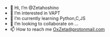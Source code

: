 - 👋 Hi, I’m @Zetahoshino
- 👀 I’m interested in VAPT
- 🌱 I’m currently learning Python,C,JS
- 💞️ I’m looking to collaborate on ...
- 📫 How to reach me OxZeta@protonmail.com

<!---
Zetahoshino/Zetahoshino is a ✨ special ✨ repository because its `README.md` (this file) appears on your GitHub profile.
You can click the Preview link to take a look at your changes.
--->
